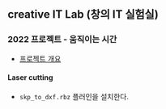## creative IT Lab (창의 IT 실험실)


### 2022 프로젝트 - 움직이는 시간
- [프로젝트 개요](https://docs.google.com/document/d/1vDZptUCvegLbYKZPO6p1WA8nEdoBUIuwIHfPxirhh94/edit?usp=sharing)


#### Laser cutting
* `skp_to_dxf.rbz` 플러인을 설치한다.
